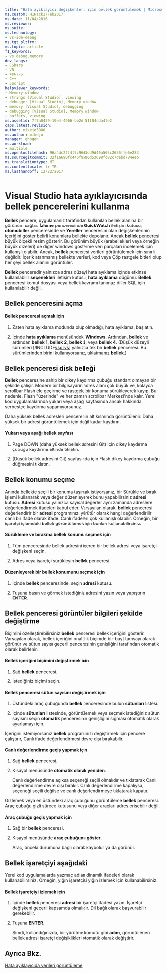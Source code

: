 ```yaml
---
title: "Hata ayıklayıcı değişkenleri için bellek görüntülemek | Microsoft Docs"
ms.custom: H1Hack27Feb2017
ms.date: 11/04/2016
ms.reviewer: 
ms.suite: 
ms.technology:
- vs-ide-debug
ms.tgt_pltfrm: 
ms.topic: article
f1_keywords:
- vs.debug.memory
dev_langs:
- CSharp
- VB
- FSharp
- C++
- JScript
helpviewer_keywords:
- Memory window
- strings [Visual Studio], viewing
- debugger [Visual Studio], Memory window
- memory [Visual Studio], debugging
- debugging [Visual Studio], Memory window
- buffers, viewing
ms.assetid: 7f7a0439-10e4-4966-bb2d-51f04cda4fe2
caps.latest.revision: 
author: mikejo5000
ms.author: mikejo
manager: ghogen
ms.workload:
- multiple
ms.openlocfilehash: 96a4dc22f4f5c96d3dd9d40a565c2656ffe6e283
ms.sourcegitcommit: 32f1a690fc445f9586d53698fc82c7debd784eeb
ms.translationtype: MT
ms.contentlocale: tr-TR
ms.lasthandoff: 12/22/2017
---
```

# <a name="use-the-memory-windows-in-the-visual-studio-debugger"></a>Visual Studio hata ayıklayıcısında bellek pencerelerini kullanma
**Bellek** pencere, uygulamanız tarafından kullanılan bellek alanına bir görünüm sağlar. **İzleme** penceresinde **QuickWatch** iletişim kutusu, **otomobiller** penceresinde ve **Yereller** penceresini olan değişkenlerinin içeriğini göster belirli konumlara bellekte depolanır. Ancak **bellek** penceresi büyük ölçekli resim gösterir. Bu görünüm büyük (arabellekleri veya örneğin büyük dizeleri) de diğer windows gösterme veri parçaları incelemek için kullanışlı olabilir. Ancak, **bellek** penceresi verileri görüntülemek için sınırlı değildir. İçerik atanmamış bellekte verileri, kod veya Çöp rastgele bitleri olup her şeyi bellek alanını görüntüler.  
  
 **Bellek** penceredir yalnızca adres düzeyi hata ayıklama içinde etkinse kullanılabilir **seçenekleri** iletişim kutusu, **hata ayıklama** düğümü. **Bellek** penceresi komut dosyası veya bellek kavramı tanımaz diller SQL için kullanılabilir değil.  
  
## <a name="opening-a-memory-window"></a>Bellek penceresini açma  
  
#### <a name="to-open-a-memory-window"></a>Bellek penceresi açmak için  
  
1.  Zaten hata ayıklama modunda olup olmadığı, hata ayıklama, başlatın.  
  
2.  İçinde **hata ayıklama** menüsündeki **Windows**. Ardından, **bellek** ve ardından **bellek 1**, **bellek 2**, **bellek 3**, veya **bellek 4**. (Düşük düzeyli sürümleri [!INCLUDE[vsprvs](../code-quality/includes/vsprvs_md.md)] yalnızca tek bir **bellek** penceresi. Bu sürümlerinden birini kullanıyorsanız, tıklatmanız **bellek**.)  
  
## <a name="paging-in-the-memory-window"></a>Bellek penceresi disk belleği  
 **Bellek** penceresine sahip bir dikey kaydırma çubuğu standart olmayan bir şekilde çalışır. Modern bir bilgisayarın adres alanı çok büyük ve, kolayca scrollbar Flash ele geçirme ve rastgele bir konuma sürükleyerek kayıp. Bu nedenle, Flash "üzerinde" ve her zaman scrollbar Merkezi'nde kalır. Yerel kod uygulamalarında yukarı veya aşağı sayfasında ancak hakkında serbestçe kaydırma yapamıyorsunuz.  
  
 Daha yüksek bellek adresleri pencerenin alt kısmında görüntülenir. Daha yüksek bir adresi görüntülemek için değil kadar kaydırın.  
  
#### <a name="to-page-up-or-down-in-memory"></a>Yukarı veya aşağı bellek sayfası  
  
1.  Page DOWN (daha yüksek bellek adresini Git) için dikey kaydırma çubuğu kaydırma altında tıklatın.  
  
2.  (Düşük bellek adresini Git) sayfasında için Flash dikey kaydırma çubuğu düğmesini tıklatın.  
  
## <a name="selecting-a-memory-location"></a>Bellek konumu seçme  
 Anında bellekte seçili bir konuma taşımak istiyorsanız, bir Sürükle ve bırak işlemi kullanarak veya değer düzenleyerek bunu yapabilirsiniz **adresi** kutusu. **Adresi** kutusu yalnızca sayısal değerler aynı zamanda adreslere değerlendirmek ifadeleri kabul eder. Varsayılan olarak, **bellek** penceresi değerlendirir bir **adresi** programınızı yürütür olarak hangi değerlendirilir canlı bir ifade olarak ifade. Canlı ifadeleri çok kullanışlı olabilir. Örneğin, bir işaretçi işlemdeki bellek görüntülemek için bunları kullanabilirsiniz.  
  
#### <a name="to-select-a-memory-location-by-dragging-and-dropping"></a>Sürükleme ve bırakma bellek konumu seçmek için  
  
1.  Tüm penceresinde bellek adresini içeren bir bellek adresi veya işaretçi değişkeni seçin.  
  
2.  Adres veya işaretçi sürükleyin **bellek** penceresi.  
  
#### <a name="to-select-a-memory-location-by-editing"></a>Düzenleyerek bir bellek konumunu seçmek için  
  
1.  İçinde **bellek** penceresinde, seçin **adresi** kutusu.  
  
2.  Tuşuna basın ve görmek istediğiniz adresini yazın veya yapıştırın **ENTER**.  
  
## <a name="changing-the-way-the-memory-window-displays-information"></a>Bellek penceresi görüntüler bilgileri şekilde değiştirme  
 Biçimini özelleştirebilirsiniz **bellek** penceresi bellek içeriğini gösterir. Varsayılan olarak, bellek içeriğini onaltılık biçimde bir-bayt tamsayı olarak görünür ve sütun sayısı geçerli penceresinin genişliğini tarafından otomatik olarak belirlenir.  
  
#### <a name="to-change-the-format-of-the-memory-contents"></a>Bellek içeriğini biçimini değiştirmek için  
  
1.  Sağ **bellek** penceresi.  
  
2.  İstediğiniz biçimi seçin.  
  
#### <a name="to-change-the-number-of-columns-in-the-memory-window"></a>Bellek penceresi sütun sayısını değiştirmek için  
  
1.  Üstündeki araç çubuğunda **bellek** penceresinde bulun **sütunları** listesi.  
  
2.  İçinde **sütunları** listesinde, görüntülemek veya seçmek istediğiniz sütun sayısını seçin **otomatik** penceresinin genişliğini sığması otomatik olarak ayarlamayı için.  
  
 İçeriğini istemiyorsanız **bellek** programınızı değiştirmek için pencere çalıştırır, Canlı ifade değerlendirmesi devre dışı bırakabilir.  
  
#### <a name="to-toggle-live-evaluation"></a>Canlı değerlendirme geçiş yapmak için  
  
1.  Sağ **bellek** penceresi.  
  
2.  Kısayol menüsünde **otomatik olarak yeniden**.  
  
     Canlı değerlendirme açıksa seçeneği seçili olmalıdır ve tıklatarak Canlı değerlendirme devre dışı bırakır. Canlı değerlendirme kapalıysa, seçeneği seçili değilse ve canlı değerlendirmeye tıklatarak kapatır.  
  
 Gizlemek veya en üstündeki araç çubuğunu görüntüleme **bellek** penceresi. Araç çubuğu gizli sürece kutusunu veya diğer araçları adres erişebilir değil.  
  
#### <a name="to-toggle-the-toolbar"></a>Araç çubuğu geçiş yapmak için  
  
1.  Sağ bir **bellek** penceresi.  
  
2.  Kısayol menüsünde **araç çubuğunu göster**.  
  
     Araç, önceki durumuna bağlı olarak kaybolur ya da görünür.  
  
## <a name="following-a-pointer-through-memory"></a>Bellek işaretçiyi aşağıdaki  
 Yerel kod uygulamalarda yazmaç adları dinamik ifadeleri olarak kullanabilirsiniz. Örneğin, yığın işaretçisi yığın izlemek için kullanabilirsiniz.  
  
#### <a name="to-follow-a-pointer-through-memory"></a>Bellek işaretçiyi izlemek için  
  
1.  İçinde **bellek** penceresi **adresi** bir işaretçi ifadesi yazın. İşaretçi değişkeni geçerli kapsamda olmalıdır. Dil bağlı olarak başvurabilir gerekebilir.  
  
2.  Tuşuna **ENTER**.  
  
     Şimdi, kullandığınızda, bir yürütme komutu gibi **adım**, görüntülenen bellek adresi işaretçi değişiklikleri otomatik olarak değiştirir.  
  
## <a name="see-also"></a>Ayrıca Bkz.  
 [Hata ayıklayıcıda verileri görüntüleme](../debugger/viewing-data-in-the-debugger.md)